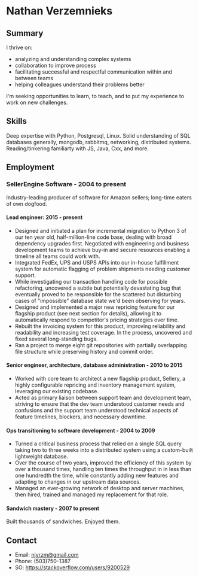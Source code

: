 # Nathan Verzemnieks

## Summary

I thrive on:

* analyzing and understanding complex systems
* collaboration to improve process
* facilitating successful and respectful communication within and between teams
* helping colleagues understand their problems better

I'm seeking opportunities to learn, to teach, and to put my experience to work on new challenges.

## Skills

Deep expertise with Python, Postgresql, Linux. Solid understanding of SQL databases generally, mongodb, rabbitmq, networking, distributed systems. Reading/tinkering familiarty with JS, Java, Cxx, and more.

## Employment

### SellerEngine Software - 2004 to present

Industry-leading producer of software for Amazon sellers; long-time eaters of own dogfood.

#### Lead engineer: 2015 - present

* Designed and initiated a plan for incremental migration to Python 3 of our ten year old, half-million-line code base, dealing with broad dependency upgrades first. Negotiated with engineering and business development teams to achieve buy-in and secure resources enabling a timeline all teams could work with.
* Integrated FedEx, UPS and USPS APIs into our in-house fulfillment system for automatic flagging of problem shipments needing customer support.
* While investigating our transaction handling code for possible refactoring, uncovered a subtle but potentially devastating bug that eventually proved to be responsible for the scattered but disturbing cases of "impossible" database state we'd been observing for years.
* Designed and implemented a major new repricing feature for our flagship product (see next section for details), allowing it to automatically respond to competitor's pricing strategies over time.
* Rebuilt the invoicing system for this product, improving reliability and readability and increasing test coverage. In the process, uncovered and fixed several long-standing bugs.
* Ran a project to merge eight git repositories with partially overlapping file structure while preserving history and commit order.

#### Senior engineer, architecture, database administration - 2010 to 2015

* Worked with core team to architect a new flagship product, Sellery, a highly configurable repricing and inventory management system, leveraging our existing codebase.
* Acted as primary liaison between support team and development team, striving to ensure that the dev team understood customer needs and confusions and the support team understood technical aspects of feature timelines, blockers, and necessary downtime.

#### Ops transitioning to software development - 2004 to 2009

* Turned a critical business process that relied on a single SQL query taking two to three weeks into a distributed system using a custom-built lightweight database.
* Over the course of two years, improved the efficiency of this system by over a thousand times, handling ten times the throughput in in less than one hundredth the time, while constantly adding new features and adapting to changes in our upstream data sources.
* Managed an ever-growing network of desktop and server machines, then hired, trained and managed my replacement for that role.

#### Sandwich mastery - 2007 to present

Built thousands of sandwiches. Enjoyed them.

## Contact

* Email: njvrzm@gmail.com
* Phone: (503)750-1387
* SO: https://stackoverflow.com/users/9200529
